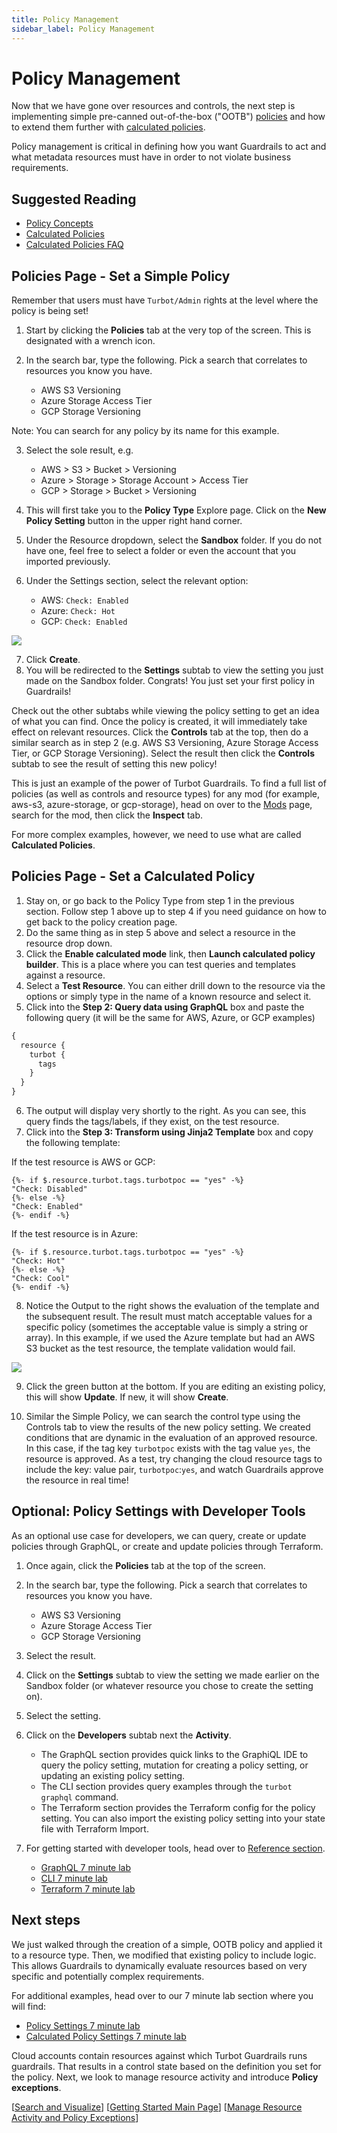 ```yaml
---
title: Policy Management
sidebar_label: Policy Management
---
```


# Policy Management

Now that we have gone over resources and controls, the next step is implementing simple pre-canned out-of-the-box ("OOTB") [policies](concepts/policies) and how to extend them further with [calculated policies](concepts/policies/values-settings#calculating-policy-values-for-a-resource).

Policy management is critical in defining how you want Guardrails to act and what metadata resources must have in order to not violate business requirements.

## Suggested Reading

- [Policy Concepts](concepts/policies)
- [Calculated Policies](concepts/policies/values-settings#calculating-policy-values-for-a-resource)
- [Calculated Policies FAQ](concepts/policies/calculated-faq)

## Policies Page - Set a Simple Policy

Remember that users must have `Turbot/Admin` rights at the level where the policy is being set!

1. Start by clicking the **Policies** tab at the very top of the screen. This is designated with a wrench icon.
2. In the search bar, type the following. Pick a search that correlates to resources you know you have.

   - AWS S3 Versioning
   - Azure Storage Access Tier
   - GCP Storage Versioning

Note: You can search for any policy by its name for this example.

3. Select the sole result, e.g.

   - AWS > S3 > Bucket > Versioning
   - Azure > Storage > Storage Account > Access Tier
   - GCP > Storage > Bucket > Versioning

4. This will first take you to the **Policy Type** Explore page. Click on the **New Policy Setting** button in the upper right hand corner.
5. Under the Resource dropdown, select the **Sandbox** folder. If you do not have one, feel free to select a folder or even the account that you imported previously.
6. Under the Settings section, select the relevant option:

   - AWS: `Check: Enabled`
   - Azure: `Check: Hot`
   - GCP: `Check: Enabled`

![](/images/docs/guardrails/s3-policy-setting.png)

7. Click **Create**.
8. You will be redirected to the **Settings** subtab to view the setting you just made on the Sandbox folder. Congrats! You just set your first policy in Guardrails!

Check out the other subtabs while viewing the policy setting to get an idea of what you can find. Once the policy is created, it will immediately take effect on relevant resources. Click the **Controls** tab at the top, then do a similar search as in step 2 (e.g. AWS S3 Versioning, Azure Storage Access Tier, or GCP Storage Versioning). Select the result then click the **Controls** subtab to see the result of setting this new policy!

This is just an example of the power of Turbot Guardrails. To find a full list of policies (as well as controls and resource types) for any mod (for example, aws-s3, azure-storage, or gcp-storage), head on over to the [Mods](mods) page, search for the mod, then click the **Inspect** tab.

For more complex examples, however, we need to use what are called **Calculated Policies**.

## Policies Page - Set a Calculated Policy

1. Stay on, or go back to the Policy Type from step 1 in the previous section. Follow step 1 above up to step 4 if you need guidance on how to get back to the policy creation page.
2. Do the same thing as in step 5 above and select a resource in the resource drop down.
3. Click the **Enable calculated mode** link, then **Launch calculated policy builder**. This is a place where you can test queries and templates against a resource.
4. Select a **Test Resource**. You can either drill down to the resource via the options or simply type in the name of a known resource and select it.
5. Click into the **Step 2: Query data using GraphQL** box and paste the following query (it will be the same for AWS, Azure, or GCP examples)

```graphql
{
  resource {
    turbot {
      tags
    }
  }
}
```

6. The output will display very shortly to the right. As you can see, this query finds the tags/labels, if they exist, on the test resource.
7. Click into the **Step 3: Transform using Jinja2 Template** box and copy the following template:

If the test resource is AWS or GCP:

```nunjucks
{%- if $.resource.turbot.tags.turbotpoc == "yes" -%}
"Check: Disabled"
{%- else -%}
"Check: Enabled"
{%- endif -%}
```

If the test resource is in Azure:

```nunjucks
{%- if $.resource.turbot.tags.turbotpoc == "yes" -%}
"Check: Hot"
{%- else -%}
"Check: Cool"
{%- endif -%}
```

8. Notice the Output to the right shows the evaluation of the template and the subsequent result. The result must match acceptable values for a specific policy (sometimes the acceptable value is simply a string or array). In this example, if we used the Azure template but had an AWS S3 bucket as the test resource, the template validation would fail.

![](/images/docs/guardrails/calc-policy-query.png)

9. Click the green button at the bottom. If you are editing an existing policy, this will show **Update**. If new, it will show **Create**.

10. Similar the Simple Policy, we can search the control type using the Controls tab to view the results of the new policy setting. We created conditions that are dynamic in the evaluation of an approved resource. In this case, if the tag key `turbotpoc` exists with the tag value `yes`, the resource is approved. As a test, try changing the cloud resource tags to include the key: value pair, `turbotpoc`:`yes`, and watch Guardrails approve the resource in real time!

## Optional: Policy Settings with Developer Tools

As an optional use case for developers, we can query, create or update policies through GraphQL, or create and update policies through Terraform.

1. Once again, click the **Policies** tab at the top of the screen.
2. In the search bar, type the following. Pick a search that correlates to resources you know you have.

   - AWS S3 Versioning
   - Azure Storage Access Tier
   - GCP Storage Versioning

3. Select the result.
4. Click on the **Settings** subtab to view the setting we made earlier on the Sandbox folder (or whatever resource you chose to create the setting on).
5. Select the setting.
6. Click on the **Developers** subtab next the **Activity**.

   - The GraphQL section provides quick links to the GraphiQL IDE to query the policy setting, mutation for creating a policy setting, or updating an existing policy setting.
   - The CLI section provides query examples through the `turbot graphql` command.
   - The Terraform section provides the Terraform config for the policy setting. You can also import the existing policy setting into your state file with Terraform Import.

7. For getting started with developer tools, head over to
   [Reference section](reference).

   - [GraphQL 7 minute lab](7-minute-labs/graphql)
   - [CLI 7 minute lab](7-minute-labs/cli)
   - [Terraform 7 minute lab](7-minute-labs/terraform)

## Next steps

We just walked through the creation of a simple, OOTB policy and applied it to a resource type. Then, we modified that existing policy to include logic. This allows Guardrails to dynamically evaluate resources based on very specific and potentially complex requirements.

For additional examples, head over to our 7 minute lab section where you will find:

- [Policy Settings 7 minute lab](7-minute-labs/set-policy)
- [Calculated Policy Settings 7 minute lab](7-minute-labs/calc-policy)

Cloud accounts contain resources against which Turbot Guardrails runs guardrails. That results in a control state based on the definition you set for the policy. Next, we look to manage resource activity and introduce **Policy exceptions**.

\[[Search and Visualize](getting-started/search-and-visualize)\]
\[[Getting Started Main Page](getting-started)\]
\[[Manage Resource Activity and Policy Exceptions](getting-started/activity-exceptions)\]